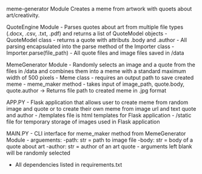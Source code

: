meme-generator Module
    Creates a meme from artwork with quoets about art/creativity.

QuoteEngine Module
    - Parses quotes about art from multiple file types (.docx, .csv, .txt, .pdf) and 
      returns a list of QuoteModel objects
    - QuoteModel class - returns a quote with attributs .body and .author
    - All parsing encapsulated into the parse method of the Importer class
            - Importer.parse(file_path)
    - All quote files and image files saved in /data

MemeGenerator Module
    - Randomly selects an image and a quote from the files in /data and combines them into a meme with 
      a standard maximum width of 500 pixels
    - Meme class - requires an output path to save created meme
    - meme_maker method - takes input of image_path, quote.body, quote.author -> Returns file path to created
      meme in .jpg format

APP.PY
    - Flask application that allows user to create meme from random image and quote or to create their own
      meme from image url and text quote and author
    - /templates file is html templates for Flask application
    - /static file for temporary storage of images used in Flask application

MAIN.PY
    - CLI interface for meme_maker method from MemeGenerator Module
    - arguements:
        -path: str = path to image file
        -body: str = body of a quote about art
        -author: str = author of an art quote
    - arguments left blank will be randomly selected

- All dependencies listed in requirements.txt
